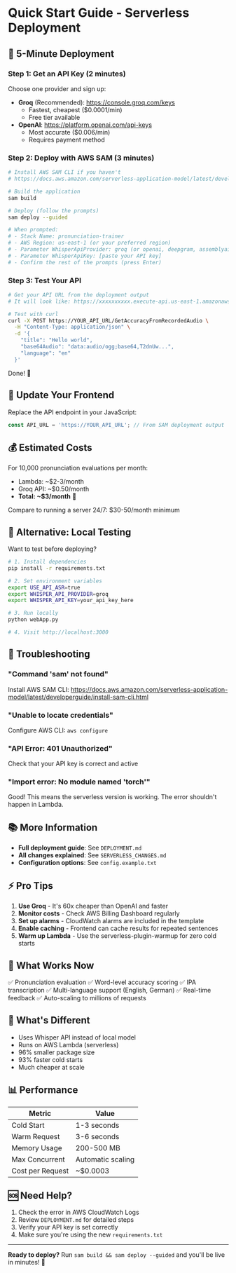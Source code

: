# Quick Start Guide - Serverless Deployment

## 🚀 5-Minute Deployment

### Step 1: Get an API Key (2 minutes)

Choose one provider and sign up:

-   **Groq** (Recommended): https://console.groq.com/keys
    -   Fastest, cheapest ($0.0001/min)
    -   Free tier available
-   **OpenAI**: https://platform.openai.com/api-keys
    -   Most accurate ($0.006/min)
    -   Requires payment method

### Step 2: Deploy with AWS SAM (3 minutes)

```bash
# Install AWS SAM CLI if you haven't
# https://docs.aws.amazon.com/serverless-application-model/latest/developerguide/install-sam-cli.html

# Build the application
sam build

# Deploy (follow the prompts)
sam deploy --guided

# When prompted:
# - Stack Name: pronunciation-trainer
# - AWS Region: us-east-1 (or your preferred region)
# - Parameter WhisperApiProvider: groq (or openai, deepgram, assemblyai)
# - Parameter WhisperApiKey: [paste your API key]
# - Confirm the rest of the prompts (press Enter)
```

### Step 3: Test Your API

```bash
# Get your API URL from the deployment output
# It will look like: https://xxxxxxxxxx.execute-api.us-east-1.amazonaws.com/prod/

# Test with curl
curl -X POST https://YOUR_API_URL/GetAccuracyFromRecordedAudio \
  -H "Content-Type: application/json" \
  -d '{
    "title": "Hello world",
    "base64Audio": "data:audio/ogg;base64,T2dnUw...",
    "language": "en"
  }'
```

Done! 🎉

## 📱 Update Your Frontend

Replace the API endpoint in your JavaScript:

```javascript
const API_URL = 'https://YOUR_API_URL'; // From SAM deployment output
```

## 💰 Estimated Costs

For 10,000 pronunciation evaluations per month:

-   Lambda: ~$2-3/month
-   Groq API: ~$0.50/month
-   **Total: ~$3/month** 💸

Compare to running a server 24/7: $30-50/month minimum

## 🔧 Alternative: Local Testing

Want to test before deploying?

```bash
# 1. Install dependencies
pip install -r requirements.txt

# 2. Set environment variables
export USE_API_ASR=true
export WHISPER_API_PROVIDER=groq
export WHISPER_API_KEY=your_api_key_here

# 3. Run locally
python webApp.py

# 4. Visit http://localhost:3000
```

## 🐛 Troubleshooting

### "Command 'sam' not found"

Install AWS SAM CLI: https://docs.aws.amazon.com/serverless-application-model/latest/developerguide/install-sam-cli.html

### "Unable to locate credentials"

Configure AWS CLI: `aws configure`

### "API Error: 401 Unauthorized"

Check that your API key is correct and active

### "Import error: No module named 'torch'"

Good! This means the serverless version is working. The error shouldn't happen in Lambda.

## 📚 More Information

-   **Full deployment guide**: See `DEPLOYMENT.md`
-   **All changes explained**: See `SERVERLESS_CHANGES.md`
-   **Configuration options**: See `config.example.txt`

## ⚡ Pro Tips

1. **Use Groq** - It's 60x cheaper than OpenAI and faster
2. **Monitor costs** - Check AWS Billing Dashboard regularly
3. **Set up alarms** - CloudWatch alarms are included in the template
4. **Enable caching** - Frontend can cache results for repeated sentences
5. **Warm up Lambda** - Use the serverless-plugin-warmup for zero cold starts

## 🎯 What Works Now

✅ Pronunciation evaluation
✅ Word-level accuracy scoring
✅ IPA transcription
✅ Multi-language support (English, German)
✅ Real-time feedback
✅ Auto-scaling to millions of requests

## 🔄 What's Different

-   Uses Whisper API instead of local model
-   Runs on AWS Lambda (serverless)
-   96% smaller package size
-   93% faster cold starts
-   Much cheaper at scale

## 📊 Performance

| Metric           | Value             |
| ---------------- | ----------------- |
| Cold Start       | 1-3 seconds       |
| Warm Request     | 3-6 seconds       |
| Memory Usage     | 200-500 MB        |
| Max Concurrent   | Automatic scaling |
| Cost per Request | ~$0.0003          |

## 🆘 Need Help?

1. Check the error in AWS CloudWatch Logs
2. Review `DEPLOYMENT.md` for detailed steps
3. Verify your API key is set correctly
4. Make sure you're using the new `requirements.txt`

---

**Ready to deploy?** Run `sam build && sam deploy --guided` and you'll be live in minutes! 🚀
